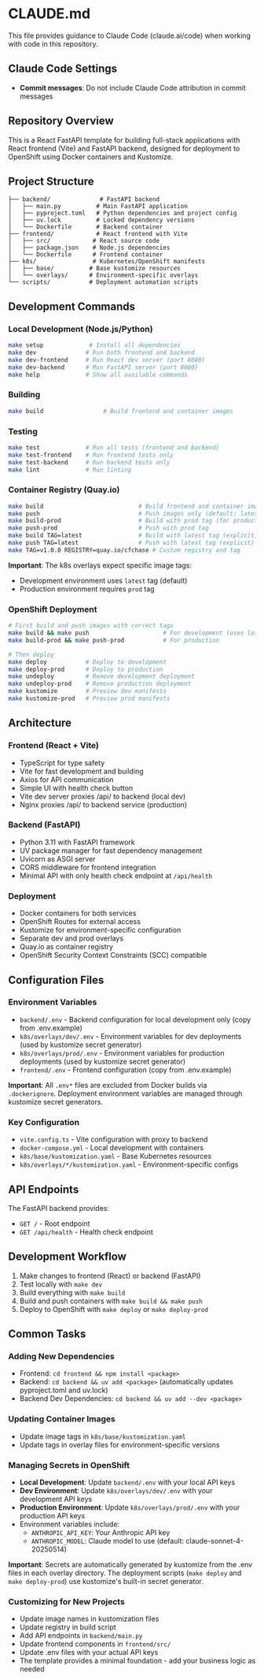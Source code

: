 # CLAUDE.md

This file provides guidance to Claude Code (claude.ai/code) when working with code in this repository.

## Claude Code Settings

- **Commit messages**: Do not include Claude Code attribution in commit messages

## Repository Overview

This is a React FastAPI template for building full-stack applications with React frontend (Vite) and FastAPI backend, designed for deployment to OpenShift using Docker containers and Kustomize.

## Project Structure

```
├── backend/              # FastAPI backend
│   ├── main.py          # Main FastAPI application
│   ├── pyproject.toml   # Python dependencies and project config
│   ├── uv.lock          # Locked dependency versions
│   └── Dockerfile       # Backend container
├── frontend/            # React frontend with Vite
│   ├── src/            # React source code
│   ├── package.json    # Node.js dependencies
│   └── Dockerfile      # Frontend container
├── k8s/                # Kubernetes/OpenShift manifests
│   ├── base/          # Base kustomize resources
│   └── overlays/      # Environment-specific overlays
└── scripts/           # Deployment automation scripts
```

## Development Commands

### Local Development (Node.js/Python)
```bash
make setup             # Install all dependencies
make dev              # Run both frontend and backend
make dev-frontend     # Run React dev server (port 8080)
make dev-backend      # Run FastAPI server (port 8000)
make help             # Show all available commands
```

### Building
```bash
make build                 # Build frontend and container images
```

### Testing
```bash
make test             # Run all tests (frontend and backend)
make test-frontend    # Run frontend tests only
make test-backend     # Run backend tests only
make lint             # Run linting
```

### Container Registry (Quay.io)
```bash
make build                           # Build frontend and container images (default: latest)
make push                            # Push images only (default: latest)
make build-prod                      # Build with prod tag (for production deployment)
make push-prod                       # Push with prod tag
make build TAG=latest                # Build with latest tag (explicit)
make push TAG=latest                 # Push with latest tag (explicit)
make TAG=v1.0.0 REGISTRY=quay.io/cfchase # Custom registry and tag
```

**Important**: The k8s overlays expect specific image tags:
- Development environment uses `latest` tag (default)
- Production environment requires `prod` tag

### OpenShift Deployment
```bash
# First build and push images with correct tags
make build && make push                     # For development (uses latest tag)
make build-prod && make push-prod           # For production

# Then deploy
make deploy           # Deploy to development
make deploy-prod      # Deploy to production
make undeploy         # Remove development deployment
make undeploy-prod    # Remove production deployment
make kustomize        # Preview dev manifests
make kustomize-prod   # Preview prod manifests
```

## Architecture

### Frontend (React + Vite)
- TypeScript for type safety
- Vite for fast development and building
- Axios for API communication
- Simple UI with health check button
- Vite dev server proxies /api/ to backend (local dev)
- Nginx proxies /api/ to backend service (production)

### Backend (FastAPI)
- Python 3.11 with FastAPI framework
- UV package manager for fast dependency management
- Uvicorn as ASGI server
- CORS middleware for frontend integration
- Minimal API with only health check endpoint at `/api/health`

### Deployment
- Docker containers for both services
- OpenShift Routes for external access
- Kustomize for environment-specific configuration
- Separate dev and prod overlays
- Quay.io as container registry
- OpenShift Security Context Constraints (SCC) compatible

## Configuration Files

### Environment Variables
- `backend/.env` - Backend configuration for local development only (copy from .env.example)
- `k8s/overlays/dev/.env` - Environment variables for dev deployments (used by kustomize secret generator)
- `k8s/overlays/prod/.env` - Environment variables for production deployments (used by kustomize secret generator)
- `frontend/.env` - Frontend configuration (copy from .env.example)

**Important**: All `.env*` files are excluded from Docker builds via `.dockerignore`. Deployment environment variables are managed through kustomize secret generators.

### Key Configuration
- `vite.config.ts` - Vite configuration with proxy to backend
- `docker-compose.yml` - Local development with containers
- `k8s/base/kustomization.yaml` - Base Kubernetes resources
- `k8s/overlays/*/kustomization.yaml` - Environment-specific configs

## API Endpoints

The FastAPI backend provides:
- `GET /` - Root endpoint  
- `GET /api/health` - Health check endpoint

## Development Workflow

1. Make changes to frontend (React) or backend (FastAPI)
2. Test locally with `make dev`
3. Build everything with `make build`
4. Build and push containers with `make build && make push`
5. Deploy to OpenShift with `make deploy` or `make deploy-prod`

## Common Tasks

### Adding New Dependencies
- Frontend: `cd frontend && npm install <package>`
- Backend: `cd backend && uv add <package>` (automatically updates pyproject.toml and uv.lock)
- Backend Dev Dependencies: `cd backend && uv add --dev <package>`

### Updating Container Images
- Update image tags in `k8s/base/kustomization.yaml`
- Update tags in overlay files for environment-specific versions

### Managing Secrets in OpenShift
- **Local Development**: Update `backend/.env` with your local API keys
- **Dev Environment**: Update `k8s/overlays/dev/.env` with your development API keys  
- **Production Environment**: Update `k8s/overlays/prod/.env` with your production API keys
- Environment variables include:
  - `ANTHROPIC_API_KEY`: Your Anthropic API key
  - `ANTHROPIC_MODEL`: Claude model to use (default: claude-sonnet-4-20250514)
  
**Important**: Secrets are automatically generated by kustomize from the .env files in each overlay directory. The deployment scripts (`make deploy` and `make deploy-prod`) use kustomize's built-in secret generator.

### Customizing for New Projects
- Update image names in kustomization files
- Update registry in build script
- Add API endpoints in `backend/main.py`
- Update frontend components in `frontend/src/`
- Update .env files with your actual API keys
- The template provides a minimal foundation - add your business logic as needed